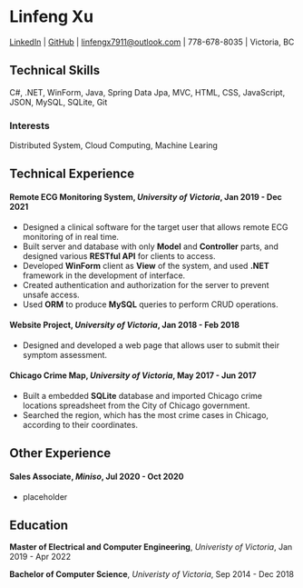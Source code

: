 <link rel="stylesheet" href="englishfont.css">

# Linfeng Xu

[LinkedIn](https://www.linkedin.com/in/linfeng-xu-98b51a126) |
 [GitHub](https://github.com/whiskey711) |
 [linfengx7911@outlook.com](mailto:linfengx7911@outlook.com) |
 778-678-8035 | Victoria, BC

## Technical Skills
C#, .NET, WinForm, Java, Spring Data Jpa, MVC, HTML, CSS, JavaScript, JSON, MySQL, SQLite, Git
### Interests
Distributed System, Cloud Computing, Machine Learing

## Technical Experience

#### **Remote ECG Monitoring System**, *University of Victoria*, Jan 2019 - Dec 2021

- Designed a clinical software for the target user that allows remote ECG monitoring of in real time.
- Built server and database with only **Model** and **Controller** parts, and designed various **RESTful API** for clients to access.
- Developed **WinForm** client as **View** of the system, and used **.NET** framework in the development of interface.
- Created authentication and authorization for the server to prevent unsafe access.
- Used **ORM** to produce **MySQL** queries to perform CRUD operations.

#### **Website Project**, *University of Victoria*, Jan 2018 - Feb 2018

- Designed and developed a web page that allows user to submit their symptom assessment.

#### **Chicago Crime Map**, *University of Victoria*, May 2017 - Jun 2017

- Built a embedded **SQLite** database and imported Chicago crime locations spreadsheet from the City of Chicago government.
- Searched the region, which has the most crime cases in Chicago, according to their coordinates.

## Other Experience

#### **Sales Associate**, *Miniso*, Jul 2020 - Oct 2020

- placeholder

## Education

**Master of Electrical and Computer Engineering**, *Univeristy of Victoria*, Jan 2019 - Apr 2022 

**Bachelor of Computer Science**, *Univeristy of Victoria*, Sep 2014 - Dec 2018 
